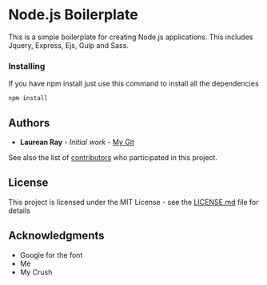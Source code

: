 
# Node.js Boilerplate

This is a simple boilerplate for creating Node.js applications. This includes Jquery, Express, Ejs, Gulp and Sass.


### Installing

If you have npm install just use this command to install all the dependencies

```
npm install
```

## Authors

* **Laurean Ray** - *Initial work* - [My Git](https://github.com/laureanray)

See also the list of [contributors](https://github.com/your/project/contributors) who participated in this project.

## License

This project is licensed under the MIT License - see the [LICENSE.md](LICENSE.md) file for details

## Acknowledgments

* Google for the font
* Me
* My Crush

